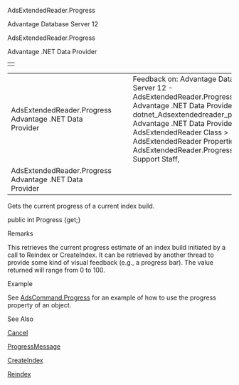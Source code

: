 AdsExtendedReader.Progress




Advantage Database Server 12  

AdsExtendedReader.Progress

Advantage .NET Data Provider

|  |
| --- |
|  |

|  |  |  |  |  |
| --- | --- | --- | --- | --- |
| AdsExtendedReader.Progress  Advantage .NET Data Provider |  |  | Feedback on: Advantage Database Server 12 - AdsExtendedReader.Progress Advantage .NET Data Provider dotnet\_Adsextendedreader\_progress Advantage .NET Data Provider > AdsExtendedReader Class > AdsExtendedReader Properties > AdsExtendedReader.Progress / Dear Support Staff, |  |
| AdsExtendedReader.Progress  Advantage .NET Data Provider |  |  |  |  |

Gets the current progress of a current index build.

public int Progress {get;}

Remarks

This retrieves the current progress estimate of an index build initiated by a call to Reindex or CreateIndex. It can be retrieved by another thread to provide some kind of visual feedback (e.g., a progress bar). The value returned will range from 0 to 100.

Example

See [AdsCommand.Progress](dotnet_adscommand_progress.htm) for an example of how to use the progress property of an object.

See Also

[Cancel](dotnet_adsextendedreader_cancel.htm)

[ProgressMessage](dotnet_adsextendedreader_progressmessage.htm)

[CreateIndex](dotnet_adsextendedreader_createindex.htm)

[Reindex](dotnet_adsextendedreader_reindex.htm)